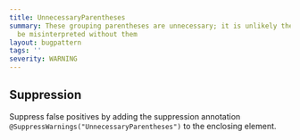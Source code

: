 ```yaml
---
title: UnnecessaryParentheses
summary: These grouping parentheses are unnecessary; it is unlikely the code will
  be misinterpreted without them
layout: bugpattern
tags: ''
severity: WARNING
---
```


<!--
*** AUTO-GENERATED, DO NOT MODIFY ***
To make changes, edit the @BugPattern annotation or the explanation in docs/bugpattern.
-->



## Suppression
Suppress false positives by adding the suppression annotation `@SuppressWarnings("UnnecessaryParentheses")` to the enclosing element.
